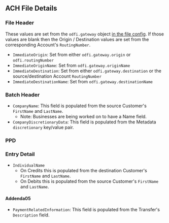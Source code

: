 ## ACH File Details

### File Header

These values are set from the `odfi.gateway` object [in the file config](https://github.com/moov-io/paygate/blob/master/docs/config.md#odfi). If those values are blank then the Origin / Destination values are set from the corresponding Account's `RoutingNumber`.

- `ImmediateOrigin`: Set from either `odfi.gateway.origin` or `odfi.routingNumber`
- `ImmediateOriginName`: Set from `odfi.gateway.originName`
- `ImmediateDestination`: Set from either `odfi.gateway.destination` or the source/destination Account `RoutingNumber`
- `ImmediateDestinationName`:  Set from `odfi.gateway.destinationName`

### Batch Header

- `CompanyName`: This field is populated from the source Customer's `FirstName` and `LastName`.
   - Note: Businesses are being worked on to have a Name field.
- `CompanyDiscretionaryData`: This field is populated from the Metadata `discretionary` key/value pair.

### PPD

### Entry Detail

- `IndividualName`
   - On Credits this is populated from the destination Customer's `FirstName` and `LastName`.
   - On Debits this is populated from the source Customer's `FirstName` and `LastName`.

#### Addenda05

- `PaymentRelatedInformation`: This field is populated from the Transfer's `Description` field.
